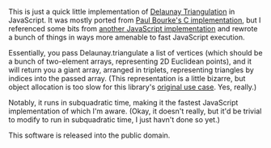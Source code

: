 This is just a quick little implementation of [Delaunay Triangulation][1] in
JavaScript. It was mostly ported from [Paul Bourke's C implementation][2], but
I referenced some bits from [another JavaScript implementation][3] and rewrote
a bunch of things in ways more amenable to fast JavaScript execution.

Essentially, you pass Delaunay.triangulate a list of vertices (which should be
a bunch of two-element arrays, representing 2D Euclidean points), and it will
return you a giant array, arranged in triplets, representing triangles by
indices into the passed array. (This representation is a little bizarre, but
object allocation is too slow for this library's [original use case][4]. Yes,
really.)

[1]: http://en.wikipedia.org/wiki/Delaunay_triangulation
[2]: http://paulbourke.net/papers/triangulate/
[3]: http://www.travellermap.com/tmp/delaunay.htm
[4]: http://forecast.io/

Notably, it runs in subquadratic time, making it the fastest JavaScript
implementation of which I'm aware. (Okay, it doesn't really, but it'd be
trivial to modify to run in subquadratic time, I just havn't done so yet.)

This software is released into the public domain.

